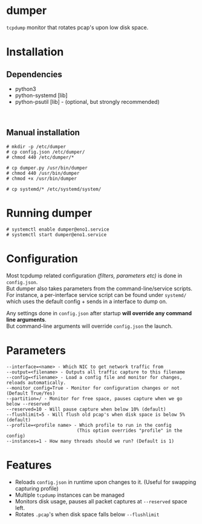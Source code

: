 # dumper

`tcpdump` monitor that rotates pcap's upon low disk space.

# Installation

## Dependencies

 * python3
 * python-systemd [lib]
 * python-psutil [lib] - (optional, but strongly recommended)

<br>

## Manual installation

    # mkdir -p /etc/dumper
    # cp config.json /etc/dumper/
    # chmod 440 /etc/dumper/*

    # cp dumper.py /usr/bin/dumper
    # chmod 440 /usr/bin/dumper
    # chmod +x /usr/bin/dumper

    # cp systemd/* /etc/systemd/system/

# Running dumper

    # systemctl enable dumper@eno1.service
    # systemctl start dumper@eno1.service

# Configuration

Most tcpdump related configuration *(filters, parameters etc)* is done in `config.json`.<br>
But dumper also takes parameters from the command-line/service scripts. For instance, a per-interface service script can be found under `systemd/` which uses the default config + sends in a interface to dump on.

Any settings done in `config.json` after startup **will override any command line arguments**.<br>
But command-line arguments will override `config.json` the launch.

# Parameters

    --interface=<name> - Which NIC to get network traffic from
    --output=<filename> - Outputs all traffic capture to this filename
    --config=<filename> - Load a config file and monitor for changes, reloads automatically.
    --monitor_config=True - Monitor for configuration changes or not (Default True/Yes)
    --partition=/ - Monitor for free space, pauses capture when we go below --reserved
    --reserved=10 - Will pause capture when below 10% (default)
    --flushlimit=5 - Will flush old pcap's when disk space is below 5% (default)
    --profile=<profile name> - Which profile to run in the config
                              (This option overrides "profile" in the config)
    --instances=1 - How many threads should we run? (Default is 1)

# Features

 * Reloads `config.json` in runtime upon changes to it. (Useful for swapping capturing profile)
 * Multiple `tcpdump` instances can be managed
 * Monitors disk usage, pauses all packet captures at `--reserved` space left.
 * Rotates `.pcap`'s when disk space falls below `--flushlimit`
 